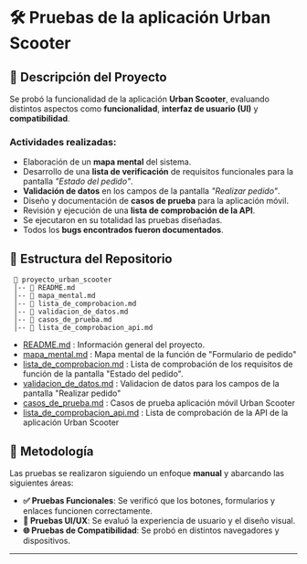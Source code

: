 # 🛠 Pruebas de la aplicación Urban Scooter

## 📌 Descripción del Proyecto
Se probó la funcionalidad de la aplicación **Urban Scooter**, evaluando distintos aspectos como **funcionalidad**, **interfaz de usuario (UI)** y **compatibilidad**.

### Actividades realizadas:

- Elaboración de un **mapa mental** del sistema.
- Desarrollo de una **lista de verificación** de requisitos funcionales para la pantalla *"Estado del pedido"*.
- **Validación de datos** en los campos de la pantalla *"Realizar pedido"*.
- Diseño y documentación de **casos de prueba** para la aplicación móvil.
- Revisión y ejecución de una **lista de comprobación de la API**.
- Se ejecutaron en su totalidad las pruebas diseñadas.
- Todos los **bugs encontrados fueron documentados**.

## 📂 Estructura del Repositorio

``` 
 📁 proyecto_urban_scooter  
 │-- 📄 README.md  
 │-- 📄 mapa_mental.md
 │-- 📄 lista_de_comprobacion.md
 │-- 📄 validacion_de_datos.md
 │-- 📄 casos_de_prueba.md
 │-- 📄 lista_de_comprobacion_api.md
 ```

<!--
``` 
 📁 QA_Manual_Web_Testing  
 │-- 📄 README.md  
 │-- 📄 mapa_mental.md
 │-- 📄 lista_de_comprobacion.md
 │-- 📄 validacion_de_datos.md
 │-- 📄 casos_de_prueba.md
 │-- 📄 lista_de_comprobacion_api.md
 │-- 📁 evidencias/
 │   │-- error_login.png
 │   │-- responsive_issue.png
 ```
 -->

- [README.md](Link) : Información general del proyecto.
- [mapa_mental.md](Link) : Mapa mental de la función de "Formulario de pedido"
- [lista_de_comprobacion.md](Link) : Lista de comprobación de los requisitos de función de la pantalla "Estado del pedido".
- [validacion_de_datos.md](Link) : Validacion de datos para los campos de la pantalla "Realizar pedido" 
- [casos_de_prueba.md](Link) : Casos de prueba aplicación móvil Urban Scooter 
- [lista_de_comprobacion_api.md](Link) : Lista de comprobación de la API de la aplicación Urban Scooter
<!-- - 📁 Capturas/: Carpeta con capturas de pantalla de los bugs encontrados. -->

## 🔎 Metodología
Las pruebas se realizaron siguiendo un enfoque **manual** y abarcando las siguientes áreas:
- **✅ Pruebas Funcionales**: Se verificó que los botones, formularios y enlaces funcionen correctamente.
- **🎨 Pruebas UI/UX**: Se evaluó la experiencia de usuario y el diseño visual.
- **🌐 Pruebas de Compatibilidad**: Se probó en distintos navegadores y dispositivos.

<!--## 📋 Resumen de Resultados
🔹 **Número total de bugs encontrados:** 68  
🔹 **Severidad:** 1 Bloqueante, 23 críticos, 25 Alta, 9 Media, 6 Baja, 4 Muy baja.  
🔹 **Hallazgo más importante:** El error **S82-2** en la pantalla *¿Deseas hacer un pedido?* ? impide a los usuarios crear pedidos en la versión de Chrome. Esto podría traducirse en la pérdida de ventas, frustración para los usuarios y una percepción negativa de la aplicación. -->

<!-- 📄 **Consulta el reporte detallado en [`reporte_pruebas.md`](reporte_pruebas.md)** -->

<!--## 🚀 Cómo Usarlo
1. **Clona este repositorio** en tu máquina local:
   ```bash
   git clone https://github.com/tuusuario/QA_Manual_Web_Testing.git
   ```
2. **Revisa el archivo `reporte_pruebas.md`** para ver el análisis completo.
3. **Explora la carpeta `evidencias/`** para ver imágenes de los errores encontrados.

## 📌 Contribuciones
Si deseas contribuir o replicar este análisis en otro sitio web, ¡eres bienvenido! Puedes abrir un issue o un pull request.-->

---

<!--## 💡 **Este proyecto es una demostración de habilidades de QA Manual.**  
🚀 **Creado por [Tu Nombre].** -->
